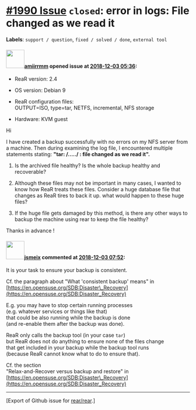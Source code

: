 [\#1990 Issue](https://github.com/rear/rear/issues/1990) `closed`: error in logs: File changed as we read it
============================================================================================================

**Labels**: `support / question`, `fixed / solved / done`,
`external tool`

#### <img src="https://avatars.githubusercontent.com/u/45257636?v=4" width="50">[amiirrmm](https://github.com/amiirrmm) opened issue at [2018-12-03 05:36](https://github.com/rear/rear/issues/1990):

-   ReaR version: 2.4

-   OS version: Debian 9

-   ReaR configuration files:  
    OUTPUT=ISO, type=tar, NETFS, incremental, NFS storage

-   Hardware: KVM guest

Hi

I have created a backup successfully with no errors on my NFS server
from a machine. Then during examining the log file, I encountered
multiple statements stating: **"tar: /...../ : file changed as we read
it".**

1.  Is the archived file healthy? Is the whole backup healthy and
    recoverable?

2.  Although these files may not be important in many cases, I wanted to
    know how ReaR treats these files. Consider a huge database file that
    changes as ReaR tires to back it up. what would happen to these huge
    files?

3.  If the huge file gets damaged by this method, is there any other
    ways to backup the machine using rear to keep the file healthy?

Thanks in advance !

#### <img src="https://avatars.githubusercontent.com/u/1788608?u=925fc54e2ce01551392622446ece427f51e2f0ce&v=4" width="50">[jsmeix](https://github.com/jsmeix) commented at [2018-12-03 07:52](https://github.com/rear/rear/issues/1990#issuecomment-443619071):

It is your task to ensure your backup is consistent.

Cf. the paragraph about "What 'consistent backup' means" in  
[https://en.opensuse.org/SDB:Disaster\_Recovery](https://en.opensuse.org/SDB:Disaster_Recovery)

E.g. you may have to stop certain running processes  
(e.g. whatever services or things like that)  
that could be also running while the backup is done  
(and re-enable them after the backup was done).

ReaR only calls the backup tool (in your case `tar`)  
but ReaR does not do anything to ensure none of the files change  
that get included in your backup while the backup tool runs  
(because ReaR cannot know what to do to ensure that).

Cf. the section  
"Relax-and-Recover versus backup and restore" in  
[https://en.opensuse.org/SDB:Disaster\_Recovery](https://en.opensuse.org/SDB:Disaster_Recovery)

------------------------------------------------------------------------

\[Export of Github issue for
[rear/rear](https://github.com/rear/rear).\]
